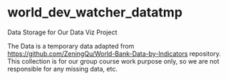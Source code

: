 # world_dev_watcher_datatmp
Data Storage for Our Data Viz Project

The Data is a temporary data adapted from https://github.com/ZeningQu/World-Bank-Data-by-Indicators repository.
This collection is for our group course work purpose only, so we are not responsible for any missing data, etc.
